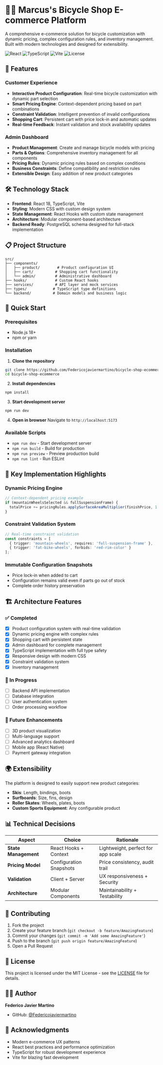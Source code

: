 # 🚴‍♂️ Marcus's Bicycle Shop E-commerce Platform

A comprehensive e-commerce solution for bicycle customization with dynamic pricing, complex configuration rules, and inventory management. Built with modern technologies and designed for extensibility.

![React](https://img.shields.io/badge/React-18-61DAFB?logo=react&logoColor=white)
![TypeScript](https://img.shields.io/badge/TypeScript-5.0-3178C6?logo=typescript&logoColor=white)
![Vite](https://img.shields.io/badge/Vite-5.0-646CFF?logo=vite&logoColor=white)
![License](https://img.shields.io/badge/License-MIT-green.svg)

## 🌟 Features

### Customer Experience
- **Interactive Product Configuration**: Real-time bicycle customization with dynamic part selection
- **Smart Pricing Engine**: Context-dependent pricing based on part combinations
- **Constraint Validation**: Intelligent prevention of invalid configurations
- **Shopping Cart**: Persistent cart with price lock-in and automatic updates
- **Real-time Feedback**: Instant validation and stock availability updates

### Admin Dashboard
- **Product Management**: Create and manage bicycle models with pricing
- **Parts & Options**: Comprehensive inventory management for all components
- **Pricing Rules**: Dynamic pricing rules based on complex conditions
- **Business Constraints**: Define compatibility and restriction rules
- **Extensible Design**: Easy addition of new product categories

## 🛠️ Technology Stack

- **Frontend**: React 18, TypeScript, Vite
- **Styling**: Modern CSS with custom design system
- **State Management**: React Hooks with custom state management
- **Architecture**: Modular component-based architecture
- **Backend Ready**: PostgreSQL schema designed for full-stack implementation

## 📋 Project Structure

```
src/
├── components/
│   ├── product/        # Product configuration UI
│   ├── cart/          # Shopping cart functionality
│   └── admin/         # Administrative dashboard
├── hooks/             # Custom React hooks
├── services/          # API layer and mock services
├── types/            # TypeScript type definitions
└── backend/          # Domain models and business logic
```

## 🚀 Quick Start

### Prerequisites
- Node.js 18+ 
- npm or yarn

### Installation

1. **Clone the repository**
```bash
git clone https://github.com/Federicojaviermartino/bicycle-shop-ecommerce.git
cd bicycle-shop-ecommerce
```

2. **Install dependencies**
```bash
npm install
```

3. **Start development server**
```bash
npm run dev
```

4. **Open in browser**
Navigate to `http://localhost:5173`

### Available Scripts

- `npm run dev` - Start development server
- `npm run build` - Build for production
- `npm run preview` - Preview production build
- `npm run lint` - Run ESLint

## 🎯 Key Implementation Highlights

### Dynamic Pricing Engine
```typescript
// Context-dependent pricing example
if (mountainWheelsSelected && fullSuspensionFrame) {
  totalPrice += pricingRules.applySurfaceAreaMultiplier(finishPrice, 1.5);
}
```

### Constraint Validation System
```typescript
// Real-time constraint validation
const constraints = [
  { trigger: 'mountain-wheels', requires: 'full-suspension-frame' },
  { trigger: 'fat-bike-wheels', forbids: 'red-rim-color' }
];
```

### Immutable Configuration Snapshots
- Price lock-in when added to cart
- Configuration remains valid even if parts go out of stock
- Complete order history preservation

## 🏗️ Architecture Features

### ✅ Completed
- [x] Product configuration system with real-time validation
- [x] Dynamic pricing engine with complex rules
- [x] Shopping cart with persistent state
- [x] Admin dashboard for complete management
- [x] TypeScript implementation with full type safety
- [x] Responsive design with modern CSS
- [x] Constraint validation system
- [x] Inventory management

### 🔄 In Progress
- [ ] Backend API implementation
- [ ] Database integration
- [ ] User authentication system
- [ ] Order processing workflow

### 🎯 Future Enhancements
- [ ] 3D product visualization
- [ ] Multi-language support
- [ ] Advanced analytics dashboard
- [ ] Mobile app (React Native)
- [ ] Payment gateway integration

## 🌍 Extensibility

The platform is designed to easily support new product categories:

- **Skis**: Length, bindings, boots
- **Surfboards**: Size, fins, design
- **Roller Skates**: Wheels, plates, boots
- **Custom Sports Equipment**: Any configurable product

## 📊 Technical Decisions

| Aspect | Choice | Rationale |
|--------|--------|-----------|
| **State Management** | React Hooks + Context | Lightweight, perfect for app scale |
| **Pricing Model** | Configuration Snapshots | Price consistency, audit trail |
| **Validation** | Client + Server | UX responsiveness + Security |
| **Architecture** | Modular Components | Maintainability + Testability |

## 🤝 Contributing

1. Fork the project
2. Create your feature branch (`git checkout -b feature/AmazingFeature`)
3. Commit your changes (`git commit -m 'Add some AmazingFeature'`)
4. Push to the branch (`git push origin feature/AmazingFeature`)
5. Open a Pull Request

## 📄 License

This project is licensed under the MIT License - see the [LICENSE](LICENSE) file for details.

## 👨‍💻 Author

**Federico Javier Martino**
- GitHub: [@Federicojaviermartino](https://github.com/Federicojaviermartino)

## 🙏 Acknowledgments

- Modern e-commerce UX patterns
- React best practices and performance optimization
- TypeScript for robust development experience
- Vite for blazing fast development
